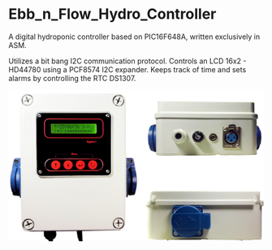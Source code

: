 # Ebb_n_Flow_Hydro_Controller
A digital hydroponic controller based on PIC16F648A, written exclusively in ASM.

Utilizes a bit bang I2C communication protocol.
Controls an LCD 16x2 - HD44780 using a PCF8574 I2C expander.
Keeps track of time and sets alarms by controlling the RTC DS1307.

![alt text](https://github.com/pargyropoulos/Ebb_n_Flow_Hydro_Controller/blob/1491756b6b6cf188cc4bb7e6894e098b69e607cc/Pics/All.jpg)

